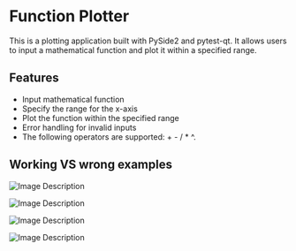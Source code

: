 # Function Plotter

This is a plotting application built with PySide2 and pytest-qt. It allows users to input a mathematical function and plot it within a specified range.

## Features

- Input mathematical function
- Specify the range for the x-axis
- Plot the function within the specified range
- Error handling for invalid inputs
- The following operators are supported: + - / * ^.

## Working VS wrong examples

![Image Description](https://drive.google.com/file/d/1GSH5aIJijLLTCSU5LuF8EkqV6aTZqPls/view?usp=drive_link)

![Image Description](https://example.com/image.png)

![Image Description](https://example.com/image.png)

![Image Description](https://example.com/image.png)
